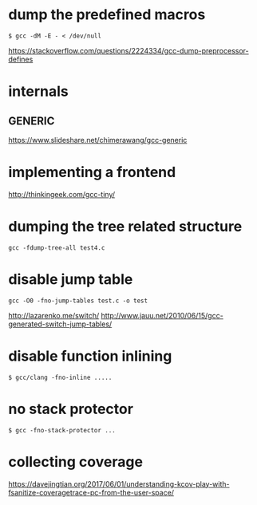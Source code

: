 
# dump the predefined macros

```
$ gcc -dM -E - < /dev/null
```

https://stackoverflow.com/questions/2224334/gcc-dump-preprocessor-defines

# internals
## GENERIC
   https://www.slideshare.net/chimerawang/gcc-generic


# implementing a frontend

http://thinkingeek.com/gcc-tiny/



# dumping the tree related structure

```
gcc -fdump-tree-all test4.c
```

# disable jump table

```
gcc -O0 -fno-jump-tables test.c -o test
```
http://lazarenko.me/switch/
http://www.jauu.net/2010/06/15/gcc-generated-switch-jump-tables/


# disable function inlining

```
$ gcc/clang -fno-inline ..... 
```


# no stack protector

```
$ gcc -fno-stack-protector ...
```


# collecting coverage

https://davejingtian.org/2017/06/01/understanding-kcov-play-with-fsanitize-coveragetrace-pc-from-the-user-space/